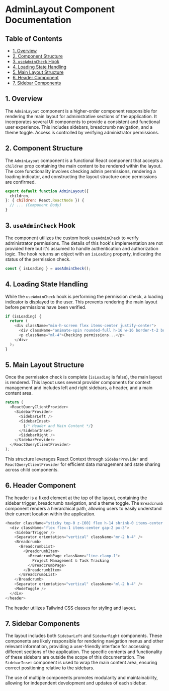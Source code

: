 # AdminLayout Component Documentation

## Table of Contents

* [1. Overview](#1-overview)
* [2. Component Structure](#2-component-structure)
* [3. `useAdminCheck` Hook](#3-useadmincheck-hook)
* [4. Loading State Handling](#4-loading-state-handling)
* [5. Main Layout Structure](#5-main-layout-structure)
* [6. Header Component](#6-header-component)
* [7.  Sidebar Components](#7-sidebar-components)


## 1. Overview

The `AdminLayout` component is a higher-order component responsible for rendering the main layout for administrative sections of the application. It incorporates several UI components to provide a consistent and functional user experience.  This includes sidebars, breadcrumb navigation, and a theme toggle.  Access is controlled by verifying administrator permissions.

## 2. Component Structure

The `AdminLayout` component is a functional React component that accepts a `children` prop containing the main content to be rendered within the layout.  The core functionality involves checking admin permissions, rendering a loading indicator, and constructing the layout structure once permissions are confirmed.

```javascript
export default function AdminLayout({
  children,
}: { children: React.ReactNode }) {
  // ... (Component Body)
}
```

## 3. `useAdminCheck` Hook

The component utilizes the custom hook `useAdminCheck` to verify administrator permissions.  The details of this hook's implementation are not provided here but it's assumed to handle authentication and authorization logic. The hook returns an object with an `isLoading` property, indicating the status of the permission check.

```javascript
const { isLoading } = useAdminCheck();
```

## 4. Loading State Handling

While the `useAdminCheck` hook is performing the permission check, a loading indicator is displayed to the user.  This prevents rendering the main layout before permissions have been verified.

```javascript
if (isLoading) {
  return (
    <div className="min-h-screen flex items-center justify-center">
      <div className="animate-spin rounded-full h-16 w-16 border-t-2 border-b-2 border-gray-900" />
      <p className="ml-4">Checking permissions...</p>
    </div>
  );
}
```

## 5. Main Layout Structure

Once the permission check is complete (`isLoading` is false), the main layout is rendered. This layout uses several provider components for context management and includes left and right sidebars, a header, and a main content area.

```javascript
return (
  <ReactQueryClientProvider>
    <SidebarProvider>
      <SidebarLeft />
      <SidebarInset>
        {/* Header and Main Content */}
      </SidebarInset>
      <SidebarRight />
    </SidebarProvider>
  </ReactQueryClientProvider>
);

```

This structure leverages React Context through `SidebarProvider` and `ReactQueryClientProvider` for efficient data management and state sharing across child components.


## 6. Header Component

The header is a fixed element at the top of the layout, containing the sidebar trigger, breadcrumb navigation, and a theme toggle.  The `Breadcrumb` component renders a hierarchical path, allowing users to easily understand their current location within the application.

```javascript
<header className="sticky top-0 z-[60] flex h-14 shrink-0 items-center gap-2 bg-background">
  <div className="flex flex-1 items-center gap-2 px-3">
    <SidebarTrigger />
    <Separator orientation="vertical" className="mr-2 h-4" />
    <Breadcrumb>
      <BreadcrumbList>
        <BreadcrumbItem>
          <BreadcrumbPage className="line-clamp-1">
            Project Management & Task Tracking
          </BreadcrumbPage>
        </BreadcrumbItem>
      </BreadcrumbList>
    </Breadcrumb>
    <Separator orientation="vertical" className="ml-2 h-4" />
    <ModeToggle />
  </div>
</header>
```

The header utilizes Tailwind CSS classes for styling and layout.


## 7. Sidebar Components

The layout includes both `SidebarLeft` and `SidebarRight` components.  These components are likely responsible for rendering navigation menus and other relevant information, providing a user-friendly interface for accessing different sections of the application. The specific contents and functionality of these sidebars are outside the scope of this documentation.  The `SidebarInset` component is used to wrap the main content area, ensuring correct positioning relative to the sidebars.

The use of multiple components promotes modularity and maintainability, allowing for independent development and updates of each sidebar.
